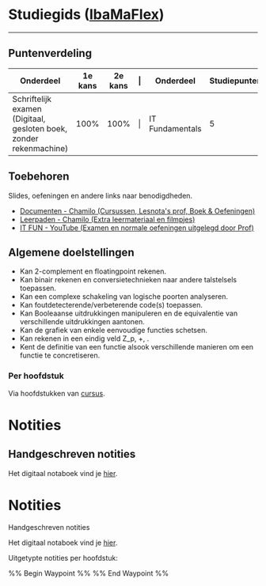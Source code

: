 # Studiegids ([IbaMaFlex]())
--- 
## Puntenverdeling

| Onderdeel                                                          | 1e kans | 2e kans | \|  | Onderdeel       | Studiepunten | Uren |
| ------------------------------------------------------------------ | ------- | ------- | --- | --------------- | ------------ | ---- |
| Schriftelijk examen (Digitaal, gesloten boek, zonder rekenmachine) | 100%    | 100%    | \|  | IT Fundamentals | 5            | 125  |


## Toebehoren
Slides, oefeningen en andere links naar benodigdheden.
- [Documenten - Chamilo (Cursussen, Lesnota's prof, Boek & Oefeningen)](https://chamilo.hogent.be/index.php?go=CourseViewer&application=Chamilo%5CApplication%5CWeblcms&course=63194&tool=Document)
- [Leerpaden - Chamilo (Extra leermateriaal en filmpjes)](https://chamilo.hogent.be/index.php?go=CourseViewer&application=Chamilo%5CApplication%5CWeblcms&course=63194&tool=LearningPath&browser=Table&tool_action=Browser)
- [IT FUN - YouTube (Examen en normale oefeningen uitgelegd door Prof)](https://youtube.com/playlist?list=PLuhWuD-eOibinLbklK6ALPfK49BaB2KD9&si=wXiclzAm5U1269HS)

## Algemene doelstellingen
- Kan 2-complement en floatingpoint rekenen.
- Kan binair rekenen en conversietechnieken naar andere talstelsels toepassen.
- Kan een complexe schakeling van logische poorten analyseren.
- Kan foutdetecterende/verbeterende code(s) toepassen.
- Kan Booleaanse uitdrukkingen manipuleren en de equivalentie van verschillende uitdrukkingen aantonen.
- Kan de grafiek van enkele eenvoudige functies schetsen.
- Kan rekenen in een eindig veld Z_p, +, .
- Kent de definitie van een functie alsook verschillende manieren om een functie te concretiseren.

### Per hoofdstuk
Via hoofdstukken van [cursus](https://chamilo.hogent.be/index.php?go=CourseViewer&application=Chamilo%5CApplication%5CWeblcms&course=63194&tool=Document&publication_category=332715&browser=Table&tool_action=Viewer&publication=2377449). 


<div class="notes-links">
<h1>Notities</h1>
<h2>Handgeschreven notities</h2>
<p>Het digitaal notaboek vind je  <a href="https://drive.google.com/drive/folders/19MFfBkp48F4e63byHzHa5kYravR2JxWS?usp=sharing">hier</a>.</p>

<div class="notes-links">
<h1>Notities</h1>
<p class="header-nolink">Handgeschreven notities</p>
<p>Het digitaal notaboek vind je  <a href="https://drive.google.com/drive/folders/19MFfBkp48F4e63byHzHa5kYravR2JxWS?usp=sharing">hier</a>.</p>

<p class="header-nolink">Uitgetypte notities per hoofdstuk:</p>
<div class="waypoint">
%% Begin Waypoint %%
%% End Waypoint %%
</div>
</div>